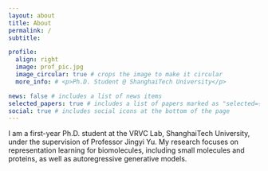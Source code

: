 ```yaml
---
layout: about
title: About
permalink: /
subtitle:

profile:
  align: right
  image: prof_pic.jpg
  image_circular: true # crops the image to make it circular
  more_info: # <p>Ph.D. Student @ ShanghaiTech University</p>

news: false # includes a list of news items
selected_papers: true # includes a list of papers marked as "selected={true}"
social: true # includes social icons at the bottom of the page
---
```


I am a first-year Ph.D. student at the VRVC Lab, ShanghaiTech University, under the supervision of Professor Jingyi Yu. My research focuses on representation learning for biomolecules, including small molecules and proteins, as well as autoregressive generative models.